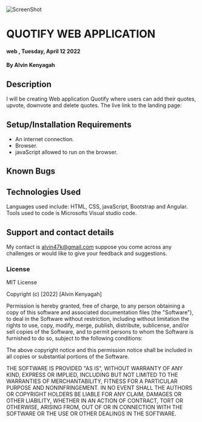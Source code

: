 ![ScreenShot](https://lh3.googleusercontent.com/wqggTpTF7mbNvHq_Uv-tynpzJJMDEx381DUvAkruJFuhXc6JpPp-CvK2CwZkQutxP1U19vSv3VWlcvaHcc0U2qgCtVXA1TLNkRXzEZx6CWdpmuVcdFhetPv9SOGx8XhOEJPo9QVWYA=w2400)
# QUOTIFY WEB APPLICATION 
####  web  , Tuesday, April 12  2022
#### By **Alvin Kenyagah**
## Description
 I will be creating Web application Quotify where users can add their quotes, upvote, downvote and delete quotes.
  The live link to the landing page: 
## Setup/Installation Requirements
* An internet connection.
* Browser.
* javaScript allowed to run on the browser. 
## Known Bugs

## Technologies Used
Languages used include: HTML, CSS, javaScript, Bootstrap and Angular. Tools used to code is Microsofts Visual studio code.
## Support and contact details
My contact is alvin47k@gmail.com suppose you come across any challenges or would like to give your feedback and suggestions. 
### License
MIT License

Copyright (c) [2022] [Alvin Kenyagah]

Permission is hereby granted, free of charge, to any person obtaining a copy
of this software and associated documentation files (the "Software"), to deal
in the Software without restriction, including without limitation the rights
to use, copy, modify, merge, publish, distribute, sublicense, and/or sell
copies of the Software, and to permit persons to whom the Software is
furnished to do so, subject to the following conditions:

The above copyright notice and this permission notice shall be included in all
copies or substantial portions of the Software.

THE SOFTWARE IS PROVIDED "AS IS", WITHOUT WARRANTY OF ANY KIND, EXPRESS OR
IMPLIED, INCLUDING BUT NOT LIMITED TO THE WARRANTIES OF MERCHANTABILITY,
FITNESS FOR A PARTICULAR PURPOSE AND NONINFRINGEMENT. IN NO EVENT SHALL THE
AUTHORS OR COPYRIGHT HOLDERS BE LIABLE FOR ANY CLAIM, DAMAGES OR OTHER
LIABILITY, WHETHER IN AN ACTION OF CONTRACT, TORT OR OTHERWISE, ARISING FROM,
OUT OF OR IN CONNECTION WITH THE SOFTWARE OR THE USE OR OTHER DEALINGS IN THE
SOFTWARE.
